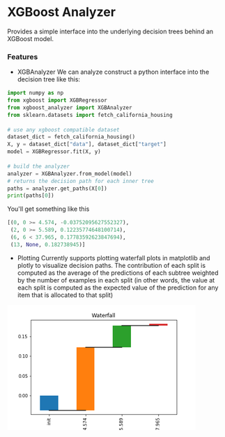 # XGBoost Analyzer
Provides a simple interface into the underlying decision trees behind an XGBoost model.

### Features
- XGBAnalyzer
We can analyze construct a python interface into the decision tree like this:

```python
import numpy as np
from xgboost import XGBRegressor
from xgboost_analyzer import XGBAnalyzer
from sklearn.datasets import fetch_california_housing

# use any xgboost compatible dataset
dataset_dict = fetch_california_housing()
X, y = dataset_dict["data"], dataset_dict["target"]
model = XGBRegressor.fit(X, y)

# build the analyzer
analyzer = XGBAnalyzer.from_model(model)
# returns the decision path for each inner tree
paths = analyzer.get_paths(X[0])
print(paths[0])
```

 You'll get something like this
 ```python
 [(0, 0 >= 4.574, -0.03752095627552327),
  (2, 0 >= 5.589, 0.12235774648100714),
  (6, 6 < 37.965, 0.17783592623847694),
  (13, None, 0.182738945)]
 ```

- Plotting
Currently supports plotting waterfall plots in matplotlib and plotly to visualize decision paths.
The contribution of each split is computed as the average of the predictions of each subtree weighted by the number of examples in each split (in other words, the value at each split is computed as the expected value of the prediction for any item that is allocated to that split)  

![sample waterfall plot](images/waterfall_sample.png?raw=true)
